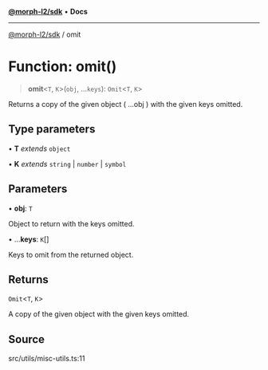 [**@morph-l2/sdk**](../globals.md) • **Docs**

***

[@morph-l2/sdk](../globals.md) / omit

# Function: omit()

> **omit**\<`T`, `K`\>(`obj`, ...`keys`): `Omit`\<`T`, `K`\>

Returns a copy of the given object ( ...obj ) with the given keys omitted.

## Type parameters

• **T** *extends* `object`

• **K** *extends* `string` \| `number` \| `symbol`

## Parameters

• **obj**: `T`

Object to return with the keys omitted.

• ...**keys**: `K`[]

Keys to omit from the returned object.

## Returns

`Omit`\<`T`, `K`\>

A copy of the given object with the given keys omitted.

## Source

src/utils/misc-utils.ts:11
